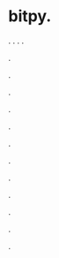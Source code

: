 # bitpy.
.
.
.
.












.






















































.
























.



























.

















































































.































































.































































































.















.


































































.
























































































.




.






.





